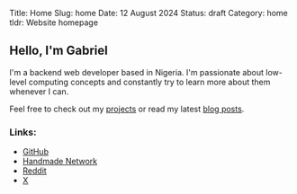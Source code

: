 Title: Home
Slug: home
Date: 12 August 2024
Status: draft
Category: home
tldr: Website homepage

## Hello, I'm Gabriel

I'm a backend web developer based in Nigeria. I'm passionate about low-level computing concepts and constantly try to learn more about them whenever I can.

Feel free to check out my [projects](projects/) or read my latest [blog posts](blog/).

### Links:
- [GitHub](https://github.com/ARandomBoiIsMe)
- [Handmade Network](https://handmade.network/m/anotherrandomboi)
- [Reddit](https://www.reddit.com/user/ARandomBoiIsMe/)
- [X](https://x.com/arandomboiisme)